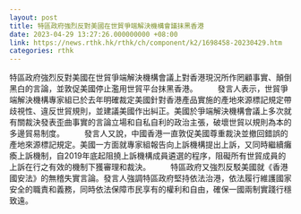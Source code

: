 ```yaml
---
layout: post
title: 特區政府強烈反對美國在世貿爭端解決機構會議抹黑香港
date: 2023-04-29 13:27:26.000000000 +08:00
link: https://news.rthk.hk/rthk/ch/component/k2/1698458-20230429.htm
categories: rthk
---
```


特區政府強烈反對美國在世貿爭端解決機構會議上對香港現況所作罔顧事實、顛倒黑白的言論，並敦促美國停止濫用世貿平台抹黑香港。
　　 
發言人表示，世貿爭端解決機構專家組已於去年明確裁定美國針對香港產品實施的產地來源標記規定帶歧視性、違反世貿規則，並建議美國作出糾正。美國於爭端解決機構會議上多次就有關裁決發表歪曲事實的言論立場和自私自利的政治主張，破壞世貿以規則為本的多邊貿易制度。
　　 
發言人又說，中國香港一直敦促美國尊重裁決並撤回錯誤的產地來源標記規定。美國一方面就專家組報告向上訴機構提出上訴，又同時繼續癱瘓上訴機制，自2019年底起阻撓上訴機構成員遴選的程序，阻礙所有世貿成員的上訴在行之有效的機制下獲審理和裁決。
　　 
特區政府又強烈反駁美國就《香港國安法》的無稽失實言論。發言人強調特區政府堅持依法治港，依法履行維護國家安全的職責和義務，同時依法保障市民享有的權利和自由，確保一國兩制實踐行穩致遠。
